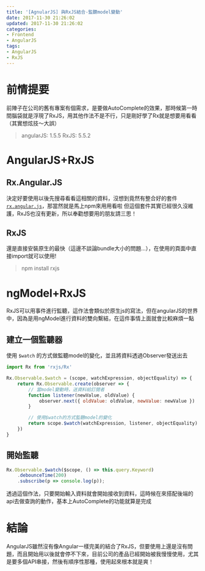 ```yaml
---
title: '[AgnularJS] 與RxJS結合-監聽model變動'
date: 2017-11-30 21:26:02
updated: 2017-11-30 21:26:02
categories:
- Frontend
- AngularJS
tags:
- AngularJS
- RxJS
---
```


# 前情提要

前陣子在公司的舊有專案有個需求，是要做AutoComplete的效果，那時候第一時間腦袋就是浮現了RxJS，用其他作法不是不行，只是剛好學了Rx就是想要用看看（其實想炫技～大誤）

<!--more-->

> angularJS: 1.5.5
> RxJS: 5.5.2

# AngularJS+RxJS

## Rx.Angular.JS

決定好要使用以後先搜尋看看這相關的資料，沒想到竟然有整合好的套件[`rx.angular.js`](https://github.com/Reactive-Extensions/rx.angular.js/)，那當然就是馬上npm來用用看啦
但這個套件其實已經很久沒維護，RxJS也沒有更新，所以奉勸想要用的朋友請三思！

## RxJS

還是直接安裝原生的最快（這邊不談論bundle大小的問題...），在使用的頁面中直接import就可以使用!

> npm install rxjs

# ngModel+RxJS

RxJS可以用事件進行監聽，這作法會類似於原生js的寫法，但在angularJS的世界中，因為是用ngModel進行資料的雙向繫結，在這件事情上面就會比較麻煩一點

## 建立一個監聽器

使用 `$watch` 的方式做監聽model的變化，並且將資料透過Observer發送出去

```javascript
import Rx from 'rxjs/Rx'

Rx.Observable.$watch = (scope, watchExpression, objectEquality) => {
    return Rx.Observable.create(observer => {
        // 當model變動時，送資料給訂閱者
        function listener(newValue, oldValue) {
            observer.next({ oldValue: oldValue, newValue: newValue })
        }

        // 使用$watch的方式監聽model的變化
        return scope.$watch(watchExpression, listener, objectEquality)
    })
}
```

## 開始監聽

```javascript
Rx.Observable.$watch($scope, () => this.query.Keyword)
    .debounceTime(200)
    .subscribe(p => console.log(p));
```

透過這個作法，只要開始輸入資料就會開始接收到資料，這時候在來搭配後端的api去做查詢的動作，基本上AutoComplete的功能就算是完成

# 結論

AngularJS雖然沒有像Angular一樣完美的結合了RxJS，但要使用上還是沒有問題，而且開始用以後就會停不下來，目前公司的產品已經開始被我慢慢使用，尤其是要多個API串接，然後有順序性那種，使用起來根本就是爽！